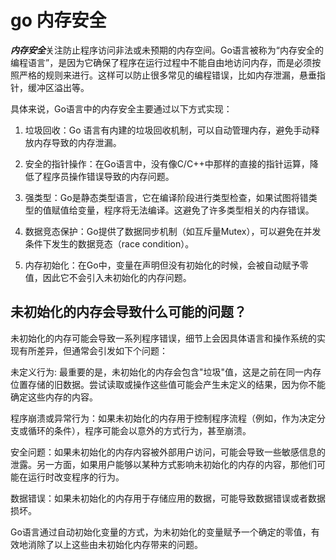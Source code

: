 # go 内存安全


***内存安全***关注防止程序访问非法或未预期的内存空间。Go语言被称为“内存安全的编程语言”，是因为它确保了程序在运行过程中不能自由地访问内存，而是必须按照严格的规则来进行。这样可以防止很多常见的编程错误，比如内存泄漏，悬垂指针，缓冲区溢出等。

具体来说，Go语言中的内存安全主要通过以下方式实现：

1. 垃圾回收：Go 语言有内建的垃圾回收机制，可以自动管理内存，避免手动释放内存导致的内存泄漏。

2. 安全的指针操作：在Go语言中，没有像C/C++中那样的直接的指针运算，降低了程序员操作错误导致的内存问题。

3. 强类型：Go是静态类型语言，它在编译阶段进行类型检查，如果试图将错类型的值赋值给变量，程序将无法编译。这避免了许多类型相关的内存错误。

4. 数据竞态保护：Go提供了数据同步机制（如互斥量Mutex），可以避免在并发条件下发生的数据竞态（race condition）。

5. 内存初始化：在Go中，变量在声明但没有初始化的时候，会被自动赋予零值，因此它不会引入未初始化的内存问题。



##  未初始化的内存会导致什么可能的问题？
未初始化的内存可能会导致一系列程序错误，细节上会因具体语言和操作系统的实现有所差异，但通常会引发如下个问题：

未定义行为: 最重要的是，未初始化的内存会包含"垃圾"值，这是之前在同一内存位置存储的旧数据。尝试读取或操作这些值可能会产生未定义的结果，因为你不能确定这些内存的内容。

程序崩溃或异常行为：如果未初始化的内存用于控制程序流程（例如，作为决定分支或循环的条件），程序可能会以意外的方式行为，甚至崩溃。

安全问题：如果未初始化的内存内容被外部用户访问，可能会导致一些敏感信息的泄露。另一方面，如果用户能够以某种方式影响未初始化的内存的内容，那他们可能在运行时改变程序的行为。

数据错误：如果未初始化的内存用于存储应用的数据，可能导致数据错误或者数据损坏。

Go语言通过自动初始化变量的方式，为未初始化的变量赋予一个确定的零值，有效地消除了以上这些由未初始化内存带来的问题。


